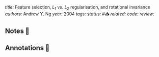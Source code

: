*title:* Feature selection, $L_1$ vs. $L_2$ regularisation, and rotational invariance
*authors:* Andrew Y. Ng
*year:* 2004
*tags:* 
*status:* #📥
*related:*
*code:*
*review:*

## Notes 📍

## Annotations 📖